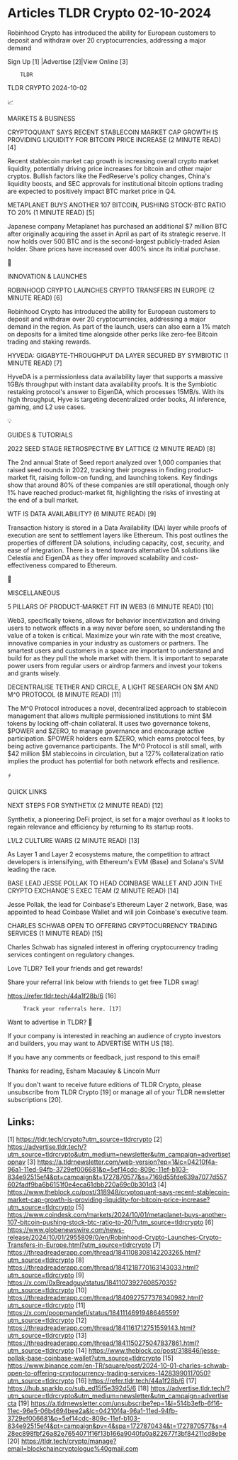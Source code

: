 # Articles TLDR Crypto 02-10-2024

Robinhood Crypto has introduced the ability for European customers to
deposit and withdraw over 20 cryptocurrencies, addressing a major
demand  

 Sign Up [1] |Advertise [2]|View Online [3] 

		TLDR 

TLDR CRYPTO 2024-10-02

📈 

MARKETS & BUSINESS

 CRYPTOQUANT SAYS RECENT STABLECOIN MARKET CAP GROWTH IS PROVIDING
LIQUIDITY FOR BITCOIN PRICE INCREASE (2 MINUTE READ) [4] 

 Recent stablecoin market cap growth is increasing overall crypto
market liquidity, potentially driving price increases for bitcoin and
other major cryptos. Bullish factors like the FedReserve's policy
changes, China's liquidity boosts, and SEC approvals for institutional
bitcoin options trading are expected to positively impact BTC market
price in Q4. 

 METAPLANET BUYS ANOTHER 107 BITCOIN, PUSHING STOCK-BTC RATIO TO 20%
(1 MINUTE READ) [5] 

 Japanese company Metaplanet has purchased an additional $7 million
BTC after originally acquiring the asset in April as part of its
strategic reserve. It now holds over 500 BTC and is the second-largest
publicly-traded Asian holder. Share prices have increased over 400%
since its initial purchase. 

🚀 

INNOVATION & LAUNCHES

 ROBINHOOD CRYPTO LAUNCHES CRYPTO TRANSFERS IN EUROPE (2 MINUTE READ)
[6] 

 Robinhood Crypto has introduced the ability for European customers to
deposit and withdraw over 20 cryptocurrencies, addressing a major
demand in the region. As part of the launch, users can also earn a 1%
match on deposits for a limited time alongside other perks like
zero-fee Bitcoin trading and staking rewards. 

 HYVEDA: GIGABYTE-THROUGHPUT DA LAYER SECURED BY SYMBIOTIC (1 MINUTE
READ) [7] 

 HyveDA is a permissionless data availability layer that supports a
massive 1GB/s throughput with instant data availability proofs. It is
the Symbiotic restaking protocol's answer to EigenDA, which processes
15MB/s. With its high throughput, Hyve is targeting decentralized
order books, AI inference, gaming, and L2 use cases. 

💡 

GUIDES & TUTORIALS

 2022 SEED STAGE RETROSPECTIVE BY LATTICE (2 MINUTE READ) [8] 

 The 2nd annual State of Seed report analyzed over 1,000 companies
that raised seed rounds in 2022, tracking their progress in finding
product-market fit, raising follow-on funding, and launching tokens.
Key findings show that around 80% of these companies are still
operational, though only 1% have reached product-market fit,
highlighting the risks of investing at the end of a bull market. 

 WTF IS DATA AVAILABILITY? (6 MINUTE READ) [9] 

 Transaction history is stored in a Data Availability (DA) layer while
proofs of execution are sent to settlement layers like Ethereum. This
post outlines the properties of different DA solutions, including
capacity, cost, security, and ease of integration. There is a trend
towards alternative DA solutions like Celestia and EigenDA as they
offer improved scalability and cost-effectiveness compared to
Ethereum. 

🦄 

MISCELLANEOUS

 5 PILLARS OF PRODUCT-MARKET FIT IN WEB3 (6 MINUTE READ) [10] 

 Web3, specifically tokens, allows for behavior incentivization and
driving users to network effects in a way never before seen, so
understanding the value of a token is critical. Maximize your win rate
with the most creative, innovative companies in your industry as
customers or partners. The smartest users and customers in a space are
important to understand and build for as they pull the whole market
with them. It is important to separate power users from regular users
or airdrop farmers and invest your tokens and grants wisely. 

 DECENTRALISE TETHER AND CIRCLE, A LIGHT RESEARCH ON $M AND M^0
PROTOCOL (8 MINUTE READ) [11] 

 The M^0 Protocol introduces a novel, decentralized approach to
stablecoin management that allows multiple permissioned institutions
to mint $M tokens by locking off-chain collateral. It uses two
governance tokens, $POWER and $ZERO, to manage governance and
encourage active participation. $POWER holders earn $ZERO, which earns
protocol fees, by being active governance participants. The M^0
Protocol is still small, with $42 million $M stablecoins in
circulation, but a 127% collateralization ratio implies the product
has potential for both network effects and resilience. 

⚡ 

QUICK LINKS

 NEXT STEPS FOR SYNTHETIX (2 MINUTE READ) [12] 

 Synthetix, a pioneering DeFi project, is set for a major overhaul as
it looks to regain relevance and efficiency by returning to its
startup roots. 

 L1/L2 CULTURE WARS (2 MINUTE READ) [13] 

 As Layer 1 and Layer 2 ecosystems mature, the competition to attract
developers is intensifying, with Ethereum's EVM (Base) and Solana's
SVM leading the race. 

 BASE LEAD JESSE POLLAK TO HEAD COINBASE WALLET AND JOIN THE CRYPTO
EXCHANGE'S EXEC TEAM (2 MINUTE READ) [14] 

 Jesse Pollak, the lead for Coinbase's Ethereum Layer 2 network, Base,
was appointed to head Coinbase Wallet and will join Coinbase's
executive team. 

 CHARLES SCHWAB OPEN TO OFFERING CRYPTOCURRENCY TRADING SERVICES (1
MINUTE READ) [15] 

 Charles Schwab has signaled interest in offering cryptocurrency
trading services contingent on regulatory changes. 

Love TLDR? Tell your friends and get rewards!

 Share your referral link below with friends to get free TLDR swag! 

 https://refer.tldr.tech/44a1f28b/6 [16] 

		 Track your referrals here. [17] 

Want to advertise in TLDR? 📰

 If your company is interested in reaching an audience of crypto
investors and builders, you may want to ADVERTISE WITH US [18]. 

 If you have any comments or feedback, just respond to this email! 

Thanks for reading, 
Esham Macauley & Lincoln Murr 

If you don't want to receive future editions of TLDR Crypto, please
unsubscribe from TLDR Crypto [19] or manage all of your TLDR
newsletter subscriptions [20]. 

 

Links:
------
[1] https://tldr.tech/crypto?utm_source=tldrcrypto
[2] https://advertise.tldr.tech/?utm_source=tldrcrypto&utm_medium=newsletter&utm_campaign=advertisetopnav
[3] https://a.tldrnewsletter.com/web-version?ep=1&lc=04210f4a-96a1-11ed-94fb-3729ef006681&p=5ef14cdc-809c-11ef-b103-834e92515ef4&pt=campaign&t=1727870577&s=7169d55fde639a7077d557602fadf9ba6b6151f0e4eca61dbb220a69c0b301d3
[4] https://www.theblock.co/post/318948/cryptoquant-says-recent-stablecoin-market-cap-growth-is-providing-liquidity-for-bitcoin-price-increase?utm_source=tldrcrypto
[5] https://www.coindesk.com/markets/2024/10/01/metaplanet-buys-another-107-bitcoin-pushing-stock-btc-ratio-to-20/?utm_source=tldrcrypto
[6] https://www.globenewswire.com/news-release/2024/10/01/2955809/0/en/Robinhood-Crypto-Launches-Crypto-Transfers-in-Europe.html?utm_source=tldrcrypto
[7] https://threadreaderapp.com/thread/1841108308142203265.html?utm_source=tldrcrypto
[8] https://threadreaderapp.com/thread/1841218770163143033.html?utm_source=tldrcrypto
[9] https://x.com/0xBreadguy/status/1841107392760857035?utm_source=tldrcrypto
[10] https://threadreaderapp.com/thread/1840927577378340982.html?utm_source=tldrcrypto
[11] https://x.com/poopmandefi/status/1841114691948646559?utm_source=tldrcrypto
[12] https://threadreaderapp.com/thread/1841161712751559143.html?utm_source=tldrcrypto
[13] https://threadreaderapp.com/thread/1841150275047837861.html?utm_source=tldrcrypto
[14] https://www.theblock.co/post/318846/jesse-pollak-base-coinbase-wallet?utm_source=tldrcrypto
[15] https://www.binance.com/en-TR/square/post/2024-10-01-charles-schwab-open-to-offering-cryptocurrency-trading-services-14283990117050?utm_source=tldrcrypto
[16] https://refer.tldr.tech/44a1f28b/6
[17] https://hub.sparklp.co/sub_ed15f5e392d5/6
[18] https://advertise.tldr.tech/?utm_source=tldrcrypto&utm_medium=newsletter&utm_campaign=advertisecta
[19] https://a.tldrnewsletter.com/unsubscribe?ep=1&l=514b3efb-6f16-11ec-96e5-06b4694bee2a&lc=04210f4a-96a1-11ed-94fb-3729ef006681&p=5ef14cdc-809c-11ef-b103-834e92515ef4&pt=campaign&pv=4&spa=1727870434&t=1727870577&s=428ec898fbf26a82e7654071f16f13b166a9040fa0a822677f3bf84211cd8ebe
[20] https://tldr.tech/crypto/manage?email=blockchaincryptologue%40gmail.com